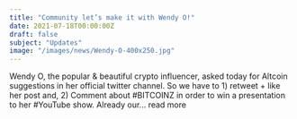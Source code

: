 ```yaml
---
title: "Community let’s make it with Wendy O!"
date: 2021-07-18T00:00:00Z
draft: false
subject: "Updates"
image: "/images/news/Wendy-O-400x250.jpg"
---
```


Wendy O, the popular & beautiful crypto influencer, asked today for Altcoin suggestions in her official twitter channel. So we have to 1) retweet + like her post and, 2) Comment about #BITCOINZ in order to win a presentation to her #YouTube show. Already our...
read more
